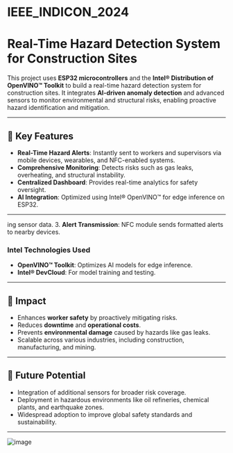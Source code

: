 # IEEE_INDICON_2024

# Real-Time Hazard Detection System for Construction Sites

This project uses **ESP32 microcontrollers** and the **Intel® Distribution of OpenVINO™ Toolkit** to build a real-time hazard detection system for construction sites. It integrates **AI-driven anomaly detection** and advanced sensors to monitor environmental and structural risks, enabling proactive hazard identification and mitigation.

---

## 🚧 Key Features
- **Real-Time Hazard Alerts**: Instantly sent to workers and supervisors via mobile devices, wearables, and NFC-enabled systems.
- **Comprehensive Monitoring**: Detects risks such as gas leaks, overheating, and structural instability.
- **Centralized Dashboard**: Provides real-time analytics for safety oversight.
- **AI Integration**: Optimized using Intel® OpenVINO™ for edge inference on ESP32.

---

ing sensor data.
3. **Alert Transmission**: NFC module sends formatted alerts to nearby devices.

### Intel Technologies Used
- **OpenVINO™ Toolkit**: Optimizes AI models for edge inference.
- **Intel® DevCloud**: For model training and testing.

---

## 🌟 Impact
- Enhances **worker safety** by proactively mitigating risks.
- Reduces **downtime** and **operational costs**.
- Prevents **environmental damage** caused by hazards like gas leaks.
- Scalable across various industries, including construction, manufacturing, and mining.

---

## 🚀 Future Potential
- Integration of additional sensors for broader risk coverage.
- Deployment in hazardous environments like oil refineries, chemical plants, and earthquake zones.
- Widespread adoption to improve global safety standards and sustainability.

---

![image](https://github.com/user-attachments/assets/02f3cadb-f0a9-4790-b13f-3326d3073920)


